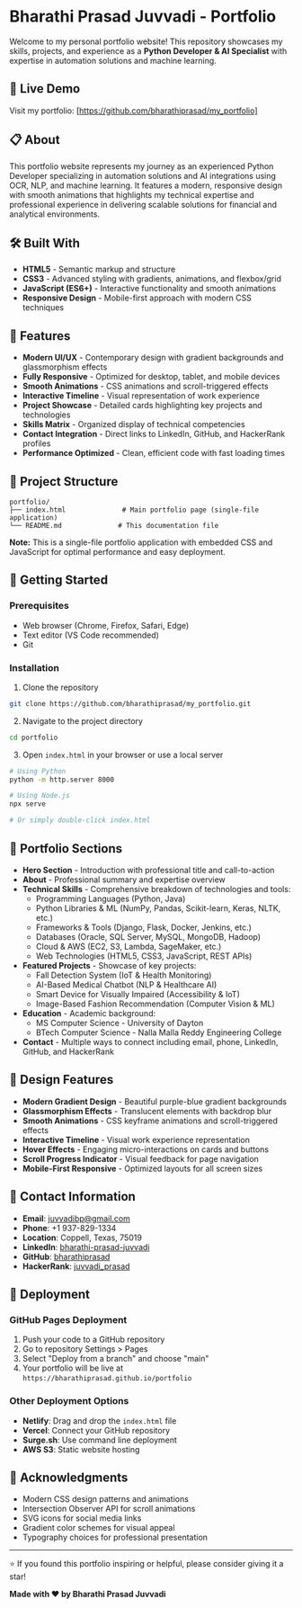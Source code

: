# Bharathi Prasad Juvvadi - Portfolio

Welcome to my personal portfolio website! This repository showcases my skills, projects, and experience as a **Python Developer & AI Specialist** with expertise in automation solutions and machine learning.

## 🌟 Live Demo

Visit my portfolio: [https://github.com/bharathiprasad/my_portfolio]

## 📋 About

This portfolio website represents my journey as an experienced Python Developer specializing in automation solutions and AI integrations using OCR, NLP, and machine learning. It features a modern, responsive design with smooth animations that highlights my technical expertise and professional experience in delivering scalable solutions for financial and analytical environments.

## 🛠️ Built With

- **HTML5** - Semantic markup and structure
- **CSS3** - Advanced styling with gradients, animations, and flexbox/grid
- **JavaScript (ES6+)** - Interactive functionality and smooth animations
- **Responsive Design** - Mobile-first approach with modern CSS techniques

## 🎯 Features

- **Modern UI/UX** - Contemporary design with gradient backgrounds and glassmorphism effects
- **Fully Responsive** - Optimized for desktop, tablet, and mobile devices
- **Smooth Animations** - CSS animations and scroll-triggered effects
- **Interactive Timeline** - Visual representation of work experience
- **Project Showcase** - Detailed cards highlighting key projects and technologies
- **Skills Matrix** - Organized display of technical competencies
- **Contact Integration** - Direct links to LinkedIn, GitHub, and HackerRank profiles
- **Performance Optimized** - Clean, efficient code with fast loading times

## 📂 Project Structure

```
portfolio/
├── index.html              # Main portfolio page (single-file application)
└── README.md              # This documentation file
```

**Note:** This is a single-file portfolio application with embedded CSS and JavaScript for optimal performance and easy deployment.

## 🚀 Getting Started

### Prerequisites
- Web browser (Chrome, Firefox, Safari, Edge)
- Text editor (VS Code recommended)
- Git

### Installation

1. Clone the repository
```bash
git clone https://github.com/bharathiprasad/my_portfolio.git
```

2. Navigate to the project directory
```bash
cd portfolio
```

3. Open `index.html` in your browser or use a local server
```bash
# Using Python
python -m http.server 8000

# Using Node.js
npx serve

# Or simply double-click index.html
```

## 📱 Portfolio Sections

- **Hero Section** - Introduction with professional title and call-to-action
- **About** - Professional summary and expertise overview
- **Technical Skills** - Comprehensive breakdown of technologies and tools:
  - Programming Languages (Python, Java)
  - Python Libraries & ML (NumPy, Pandas, Scikit-learn, Keras, NLTK, etc.)
  - Frameworks & Tools (Django, Flask, Docker, Jenkins, etc.)
  - Databases (Oracle, SQL Server, MySQL, MongoDB, Hadoop)
  - Cloud & AWS (EC2, S3, Lambda, SageMaker, etc.)
  - Web Technologies (HTML5, CSS3, JavaScript, REST APIs)
- **Featured Projects** - Showcase of key projects:
  - Fall Detection System (IoT & Health Monitoring)
  - AI-Based Medical Chatbot (NLP & Healthcare AI)
  - Smart Device for Visually Impaired (Accessibility & IoT)
  - Image-Based Fashion Recommendation (Computer Vision & ML)
- **Education** - Academic background:
  - MS Computer Science - University of Dayton
  - BTech Computer Science - Nalla Malla Reddy Engineering College
- **Contact** - Multiple ways to connect including email, phone, LinkedIn, GitHub, and HackerRank

## 🎨 Design Features

- **Modern Gradient Design** - Beautiful purple-blue gradient backgrounds
- **Glassmorphism Effects** - Translucent elements with backdrop blur
- **Smooth Animations** - CSS keyframe animations and scroll-triggered effects
- **Interactive Timeline** - Visual work experience representation
- **Hover Effects** - Engaging micro-interactions on cards and buttons
- **Scroll Progress Indicator** - Visual feedback for page navigation
- **Mobile-First Responsive** - Optimized layouts for all screen sizes

## 📧 Contact Information

- **Email**: juvvadibp@gmail.com
- **Phone**: +1 937-829-1334
- **Location**: Coppell, Texas, 75019
- **LinkedIn**: [bharathi-prasad-juvvadi](https://www.linkedin.com/in/bharathi-prasad-juvvadi/)
- **GitHub**: [bharathiprasad](https://github.com/bharathiprasad)
- **HackerRank**: [juvvadi_prasad](https://www.hackerrank.com/profile/juvvadi_prasad)

## 🚀 Deployment

### GitHub Pages Deployment
1. Push your code to a GitHub repository
2. Go to repository Settings > Pages
3. Select "Deploy from a branch" and choose "main"
4. Your portfolio will be live at `https://bharathiprasad.github.io/portfolio`

### Other Deployment Options
- **Netlify**: Drag and drop the `index.html` file
- **Vercel**: Connect your GitHub repository
- **Surge.sh**: Use command line deployment
- **AWS S3**: Static website hosting


## 🙏 Acknowledgments

- Modern CSS design patterns and animations
- Intersection Observer API for scroll animations
- SVG icons for social media links
- Gradient color schemes for visual appeal
- Typography choices for professional presentation

---

⭐ If you found this portfolio inspiring or helpful, please consider giving it a star!

**Made with ❤️ by Bharathi Prasad Juvvadi**
